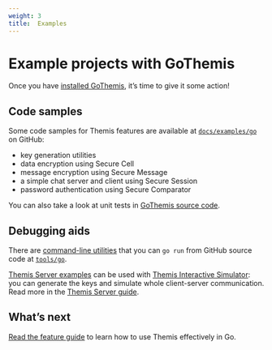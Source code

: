 ```yaml
---
weight: 3
title:  Examples
---
```


# Example projects with GoThemis

Once you have [installed GoThemis](../installation/), it’s time to give it some action!

## Code samples

Some code samples for Themis features are available
at [`docs/examples/go`](https://github.com/cossacklabs/themis/tree/master/docs/examples/go)
on GitHub:

  - key generation utilities
  - data encryption using Secure Cell
  - message encryption using Secure Message
  - a simple chat server and client using Secure Session
  - password authentication using Secure Comparator

You can also take a look at unit tests
in [GoThemis source code](https://github.com/cossacklabs/themis/tree/master/gothemis).

## Debugging aids

There are [command-line utilities](/themis/debugging/cli-utilities/#go)
that you can `go run` from GitHub source code
at [`tools/go`](https://github.com/cossacklabs/themis/tree/master/tools/go).

[Themis Server examples](https://github.com/cossacklabs/themis/tree/master/docs/examples/Themis-server/go)
can be used with [Themis Interactive Simulator](/simulator/interactive/):
you can generate the keys and simulate whole client-server communication.
Read more in the [Themis Server guide](/themis/debugging/themis-server/).

## What’s next

[Read the feature guide](../features/)
to learn how to use Themis effectively in Go.
